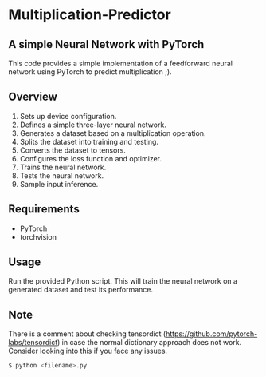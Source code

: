 # Multiplication-Predictor

## A simple Neural Network with PyTorch

This code provides a simple implementation of a feedforward neural network using PyTorch to predict multiplication ;). 

## Overview

1. Sets up device configuration.
2. Defines a simple three-layer neural network.
3. Generates a dataset based on a multiplication operation.
4. Splits the dataset into training and testing.
5. Converts the dataset to tensors.
6. Configures the loss function and optimizer.
7. Trains the neural network.
8. Tests the neural network.
9. Sample input inference.

## Requirements

- PyTorch
- torchvision

## Usage

Run the provided Python script. This will train the neural network on a generated dataset and test its performance.

## Note

There is a comment about checking tensordict (https://github.com/pytorch-labs/tensordict) in case the normal dictionary approach does not work. Consider looking into this if you face any issues.

```bash
$ python <filename>.py
